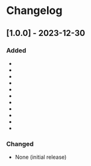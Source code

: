 # Changelog

## [1.0.0] - 2023-12-30

### Added

- 
- 
- 
- 
- 
- 
- 
- 
- 
- 
- 

### Changed

- None (initial release)

